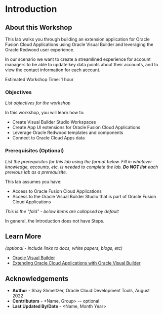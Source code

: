 # Introduction

## About this Workshop

This lab walks you through building an extension application for Oracle Fusion Cloud Applications using Oracle Visual Builder and leveraging the Oracle Redwood user experience.

In our scenario we want to create a streamlined experience for account managers to be able to update key data points about their accounts, and to view the contact information for each account.

Estimated Workshop Time: 1 hour

  [](youtube:kqC2wLWw-cM)

### Objectives

*List objectives for the workshop*

In this workshop, you will learn how to:
* Create Visual Builder Studio Workspaces
* Create App UI extensions for Oracle Fusion Cloud Applications
* Leverage Oracle Redwood templates and components
* Connect to Oracle Cloud Apps data

### Prerequisites (Optional)

*List the prerequisites for this lab using the format below. Fill in whatever knowledge, accounts, etc. is needed to complete the lab. **Do NOT list** each previous lab as a prerequisite.*

This lab assumes you have:
* Access to Oracle Fusion Cloud Applications
* Access to the Oracle Visual Builder Studio that is part of Oracle Fusion Cloud Applications

*This is the "fold" - below items are collapsed by default*

In general, the Introduction does not have Steps.

## Learn More

*(optional - include links to docs, white papers, blogs, etc)*

* [Oracle Visual Builder](https://www.oracle.com/application-development/visual-builder/)
* [Extending Oracle Cloud Applications with Oracle Visual Builder](https://docs.oracle.com/en/cloud/paas/visual-builder/visualbuilder-building-appui/index.html)

## Acknowledgements
* **Author** - Shay Shmeltzer, Oracle Cloud Development Tools, August 2022
* **Contributors** -  <Name, Group> -- optional
* **Last Updated By/Date** - <Name, Month Year>
